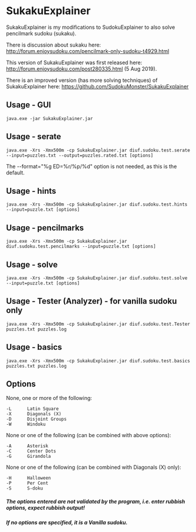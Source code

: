 # SukakuExplainer

SukakuExplainer is my modifications to SudokuExplainer to also solve pencilmark sudoku (sukaku).

There is discussion about sukaku here: http://forum.enjoysudoku.com/pencilmark-only-sudoku-t4929.html

This version of SukakuExplainer was first released here: http://forum.enjoysudoku.com/post280335.html (5 Aug 2019).

There is an improved version (has more solving techniques) of SukakuExplainer here: https://github.com/SudokuMonster/SukakuExplainer

## Usage - GUI
```
java.exe -jar SukakuExplainer.jar
```
## Usage - serate
```
java.exe -Xrs -Xmx500m -cp SukakuExplainer.jar diuf.sudoku.test.serate --input=puzzles.txt --output=puzzles.rated.txt [options]
```
The --format="%g ED=%r/%p/%d" option is not needed, as this is the default.
## Usage - hints
```
java.exe -Xrs -Xmx500m -cp SukakuExplainer.jar diuf.sudoku.test.hints --input=puzzle.txt [options]
```
## Usage - pencilmarks
```
java.exe -Xrs -Xmx500m -cp SukakuExplainer.jar diuf.sudoku.test.pencilmarks --input=puzzle.txt [options]
```
## Usage - solve
```
java.exe -Xrs -Xmx500m -cp SukakuExplainer.jar diuf.sudoku.test.solve --input=puzzle.txt [options]
```
## Usage - Tester (Analyzer) - for vanilla sudoku only
```
java.exe -Xrs -Xmx500m -cp SukakuExplainer.jar diuf.sudoku.test.Tester puzzles.txt puzzles.log
```
## Usage - basics
```
java.exe -Xrs -Xmx500m -cp SukakuExplainer.jar diuf.sudoku.test.basics puzzles.txt puzzles.log
```
## Options
None, one or more of the following:
```
-L      Latin Square
-X      Diagonals (X)
-D      Disjoint Groups
-W      Windoku
```
None or one of the following (can be combined with above options):
```
-A      Asterisk
-C      Center Dots
-G      Girandola
```
None or one of the following (can be combined with Diagonals (X) only):
```
-H      Halloween
-P      Per Cent
-S      S-doku
```
##### The options entered are not validated by the program, i.e. enter rubbish options, expect rubbish output!
##### If no options are specified, it is a Vanilla sudoku.
&nbsp;

